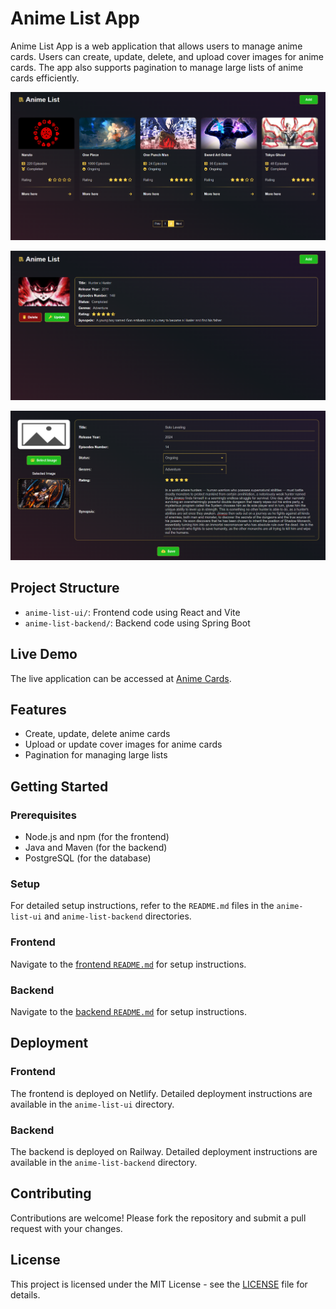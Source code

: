 # Anime List App

Anime List App is a web application that allows users to manage anime cards. Users can create, update, delete, and upload cover images for anime cards. The app also supports pagination to manage large lists of anime cards efficiently.

![Anime List App Home page](assets/screenshot1.png)

![Anime List App Anime card Detail page](assets/screenshot2.png)

![Anime List App Add new Card page](assets/screenshot3.png)

## Project Structure

- `anime-list-ui/`: Frontend code using React and Vite
- `anime-list-backend/`: Backend code using Spring Boot

## Live Demo

The live application can be accessed at [Anime Cards](https://anime-cards.netlify.app/).

## Features

- Create, update, delete anime cards
- Upload or update cover images for anime cards
- Pagination for managing large lists

## Getting Started

### Prerequisites

- Node.js and npm (for the frontend)
- Java and Maven (for the backend)
- PostgreSQL (for the database)

### Setup

For detailed setup instructions, refer to the `README.md` files in the `anime-list-ui` and `anime-list-backend` directories.

### Frontend

Navigate to the [frontend `README.md`](anime-list-ui/README.md) for setup instructions.

### Backend

Navigate to the [backend `README.md`](anime-list-backend/README.md) for setup instructions.

## Deployment

### Frontend

The frontend is deployed on Netlify. Detailed deployment instructions are available in the `anime-list-ui` directory.

### Backend

The backend is deployed on Railway. Detailed deployment instructions are available in the `anime-list-backend` directory.

## Contributing

Contributions are welcome! Please fork the repository and submit a pull request with your changes.

## License

This project is licensed under the MIT License - see the [LICENSE](LICENSE) file for details.
